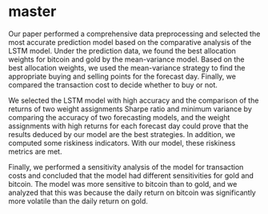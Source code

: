 # master
Our paper performed a comprehensive data preprocessing and selected the most accurate prediction model based on the comparative analysis of the LSTM model. Under the prediction data, we found the best allocation weights for bitcoin and gold by the mean-variance model. Based on the best allocation weights, we used the mean-variance strategy to find the appropriate buying and selling points for the forecast day. Finally, we compared the transaction cost to decide whether to buy or not.

We selected the LSTM model with high accuracy and the comparison of the returns of two weight assignments Sharpe ratio and minimum variance by comparing the accuracy of two forecasting models, and the weight assignments with high returns for each forecast day could prove that the results deduced by our model are the best strategies. In addition, we computed some riskiness indicators. With our model, these riskiness metrics are met.


Finally, we performed a sensitivity analysis of the model for transaction costs and concluded that the model had different sensitivities for gold and bitcoin. The model was more sensitive to bitcoin than to gold, and we analyzed that this was because the daily return on bitcoin was significantly more volatile than the daily return on gold.
